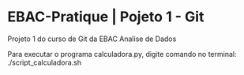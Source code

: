 # EBAC-Pratique | Pojeto 1 - Git
 Projeto 1 do curso de Git da EBAC Analise de Dados
 
 Para executar o programa calculadora.py, digite comando no terminal:
 ./script_calculadora.sh
 
 
